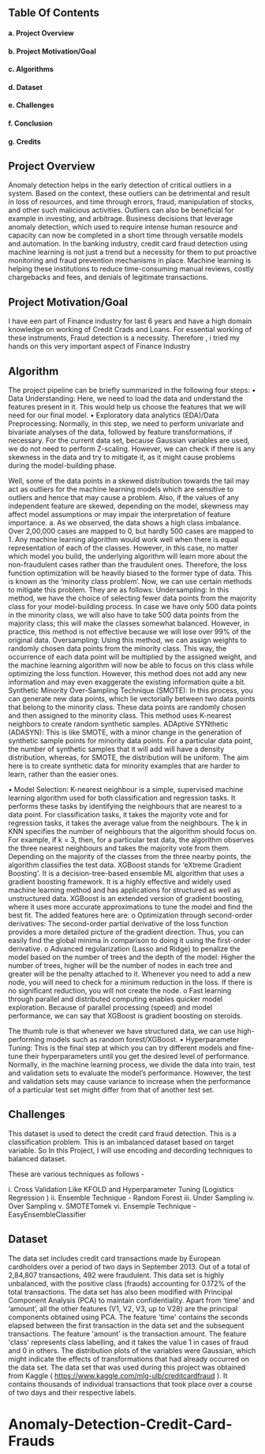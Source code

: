 ## Table Of Contents
####  a. Project Overview
#### b. Project Motivation/Goal
#### c. Algorithms
#### d. Dataset
#### e. Challenges
#### f. Conclusion
#### g. Credits 

## Project Overview

Anomaly detection helps in the  early detection of critical outliers in a system. Based on the context, these outliers can be detrimental and result in loss of resources, and time through errors, fraud, manipulation of stocks, and other such malicious activities. Outliers can also be beneficial for example in investing, and arbitrage. Business decisions that leverage anomaly detection, which used to require intense human resource and capacity can now be completed in a short time through versatile models and automation. In the banking industry, credit card fraud detection using machine learning is not just a trend but a necessity for them to put proactive monitoring and fraud prevention mechanisms in place. Machine learning is helping these institutions to reduce time-consuming manual reviews, costly chargebacks and fees, and denials of legitimate transactions.

## Project Motivation/Goal

I have een part of Finance industry for last 6 years and have a high domain knowledge on working of Credit Crads and Loans. For essential working of these instruments, Fraud detection is a necessity. Therefore , i tried my hands on this very important aspect of Finance Industry

## Algorithm

The project pipeline can be briefly summarized in the following four steps:
•	Data Understanding: Here, we need to load the data and understand the features present in it. This would help us choose the features that we will need for our final model.
•	Exploratory data analytics (EDA)/Data Preprocessing: Normally, in this step, we need to perform univariate and bivariate analyses of the data, followed by feature transformations, if necessary. For the current data set, because Gaussian variables are used, we do not need to perform Z-scaling. However, we can check if there is any skewness in the data and try to mitigate it, as it might cause problems during the model-building phase.

Well, some of the data points in a skewed distribution towards the tail may act as outliers for the machine learning models which are sensitive to outliers and hence that may cause a problem. Also, if the values of any independent feature are skewed, depending on the model, skewness may affect model assumptions or may impair the interpretation of feature importance. 
a.	As we observed, the data shows a high class imbalance. Over 2,00,000 cases are mapped to 0, but hardly 500 cases are mapped to 1. Any machine learning algorithm would work well when there is equal representation of each of the classes. However, in this case, no matter which model you build, the underlying algorithm will learn more about the non-fraudulent cases rather than the fraudulent ones. Therefore, the loss function optimization will be heavily biased to the former type of data. This is known as the ‘minority class problem’.
Now, we can use certain methods to mitigate this problem. They are as follows:
Undersampling: In this method, we have the choice of selecting fewer data points from the majority class for your model-building process. In case we have only 500 data points in the minority class, we will also have to take 500 data points from the majority class; this will make the classes somewhat balanced. However, in practice, this method is not effective because we will lose over 99% of the original data.
Oversampling: Using this method, we can assign weights to randomly chosen data points from the minority class. This way, the occurrence of each data point will be multiplied by the assigned weight, and the machine learning algorithm will now be able to focus on this class while optimizing the loss function. However, this method does not add any new information and may even exaggerate the existing information quite a bit.
Synthetic Minority Over-Sampling Technique (SMOTE): In this process, you can generate new data points, which lie vectorially between two data points that belong to the minority class. These data points are randomly chosen and then assigned to the minority class. This method uses K-nearest neighbors to create random synthetic samples.
ADAptive SYNthetic (ADASYN): This is like SMOTE, with a minor change in the generation of synthetic sample points for minority data points. For a particular data point, the number of synthetic samples that it will add will have a density distribution, whereas, for SMOTE, the distribution will be uniform. The aim here is to create synthetic data for minority examples that are harder to learn, rather than the easier ones.

•	Model Selection: K-nearest neighbour is a simple, supervised machine learning algorithm used for both classification and regression tasks. It performs these tasks by identifying the neighbours that are nearest to a data point. For classification tasks, it takes the majority vote and for regression tasks, it takes the average value from the neighbours. 
The k in KNN specifies the number of neighbours that the algorithm should focus on. For example, if k = 3, then, for a particular test data, the algorithm observes the three nearest neighbours and takes the majority vote from them. Depending on the majority of the classes from the three nearby points, the algorithm classifies the test data.
XGBoost stands for ‘eXtreme Gradient Boosting'. It is a decision-tree-based ensemble ML algorithm that uses a gradient boosting framework. It is a highly effective and widely used machine learning method and has applications for structured as well as unstructured data.
XGBoost is an extended version of gradient boosting, where it uses more accurate approximations to tune the model and find the best fit. The added features here are:
o	Optimization through second-order derivatives: The second-order partial derivative of the loss function provides a more detailed picture of the gradient direction. Thus, you can easily find the global minima in comparison to doing it using the first-order derivative.
o	Advanced regularization (Lasso and Ridge) to penalize the model based on the number of trees and the depth of the model: Higher the number of trees, higher will be the number of nodes in each tree and greater will be the penalty attached to it. Whenever you need to add a new node, you will need to check for a minimum reduction in the loss. If there is no significant reduction, you will not create the node.
o	Fast learning through parallel and distributed computing enables quicker model exploration.
Because of parallel processing (speed) and model performance, we can say that XGBoost is gradient boosting on steroids.

The thumb rule is that whenever we have structured data, we can use high-performing models such as random forest/XGBoost.
•	Hyperparameter Tuning: This is the final step at which you can try different models and fine-tune their hyperparameters until you get the desired level of performance.
Normally, in the machine learning process, we divide the data into train, test and validation sets to evaluate the model’s performance. However, the test and validation sets may cause variance to increase when the performance of a particular test set might differ from that of another test set.

## Challenges

This dataset is used to detect the credit card fraud detection. This is a classification problem. This is an imbalanced dataset based on target variable. So In this Project, I will use encoding and decording techniques to balanced dataset.

These are various techniques as follows -

i.   Cross Validation Like KFOLD and Hyperparameter Tuning (Logistics Regression )
ii.  Ensemble Technique - Random Forest
iii. Under Sampling
iv.  Over Sampling
v.   SMOTETomek
vi.  Ensemple Technique - EasyEnsembleClassifier

## Dataset

The data set includes credit card transactions made by European cardholders over a period of two days in September 2013. Out of a total of 2,84,807 transactions, 492 were fraudulent. This data set is highly unbalanced, with the positive class (frauds) accounting for 0.172% of the total transactions. The data set has also been modified with Principal Component Analysis (PCA) to maintain confidentiality. Apart from ‘time’ and ‘amount’, all the other features (V1, V2, V3, up to V28) are the principal components obtained using PCA. The feature 'time' contains the seconds elapsed between the first transaction in the data set and the subsequent transactions. The feature 'amount' is the transaction amount. The feature 'class' represents class labelling, and it takes the value 1 in cases of fraud and 0 in others.
The distribution plots of the variables were Gaussian, which might indicate the effects of transformations that had already occurred on the data set.
The data set that was used during this project was obtained from Kaggle  ( https://www.kaggle.com/mlg-ulb/creditcardfraud ). It contains thousands of individual transactions that took place over a course of two days and their respective labels.

# Anomaly-Detection-Credit-Card-Frauds
